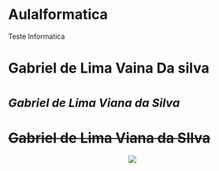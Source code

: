 # AulaIformatica
Teste Informatica
# **Gabriel de Lima Vaina Da silva**
# <sub>*Gabriel de Lima Viana da Silva*</sub>
# ~~Gabriel de Lima Viana da SIlva~~
<p align="center">
 <img src="https://img.shields.io/badge/STATUS-EM_PROGRESSO-yellow"/>
</p>

